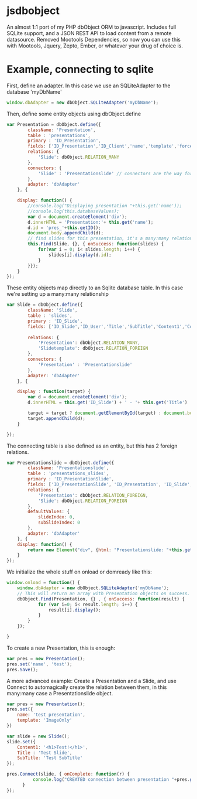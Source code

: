jsdbobject
===================

An almost 1:1 port of my PHP dbObject ORM to javascript. 
Includes full SQLite support, and a JSON REST API to load content from a remote datasource.
Removed Mootools Dependencies, so now you can use this with Mootools, Jquery, Zepto, Ember, or whatever your drug of choice is.


Example, connecting to sqlite
=============================

First, define an adapter. In this case we use an SQLiteAdapter to the database 'myDbName'

```javascript
window.dbAdapter = new dbObject.SQLiteAdapter('myDbName');
```

Then, define some entity objects using dbObject.define

```javascript
var Presentation = dbObject.define({
		className: 'Presentation',
		table : 'presentations',
		primary : 'ID_Presentation',
		fields: ['ID_Presentation','ID_Client','name','template','forceUpdate', 'lastUpdated','lastAccessed','ID_Catalog', 'ID_Category'],
		relations: {
			'Slide': dbObject.RELATION_MANY
		},
		connectors: {
			'Slide' : 'Presentationslide' // connectors are the way for RELATION_MANY to see what the joining table is
		},
		adapter: 'dbAdapter'
	}, {

	display: function() {
		//console.log("Displaying presentation "+this.get('name'));
		//console.log(this.databaseValues);
		var d = document.createElement('div');
		d.innerHTML = 'Presentation:'+ this.get('name');
		d.id = 'pres_'+this.getID();
		document.body.appendChild(d);
		// find slides for this presentation, it's a many:many relation.
		this.Find(Slide, {}, { onSuccess: function(slides) {
			for(var i = 0; i< slides.length; i++) {
				slides[i].display(d.id);
			}
		}});
	}
});
```

These entity objects map directly to an Sqlite database table. In this case we're setting up a many:many relationship

```javascript
var Slide = dbObject.define({
		className: 'Slide',
		table : 'slides',
		primary : 'ID_Slide',
		fields: ['ID_Slide','ID_User','Title','SubTitle','Content1','Content2', 'Content3','ID_Slidetemplate'],
		
		relations: {
			'Presentation': dbObject.RELATION_MANY,
			'Slidetemplate': dbObject.RELATION_FOREIGN
		},
		connectors: {
			'Presentation' : 'Presentationslide'
		},
		adapter: 'dbAdapter'
	}, {

	display : function(target) {
		var d = document.createElement('div');
		d.innerHTML = this.get('ID_Slide') + ' - '+ this.get('Title')  + ' - '+ this.get('SubTitle');

		target = target ? document.getElementById(target) : document.body;
		target.appendChild(d);
	}

});
```

The connecting table is also defined as an entity, but this has 2 foreign relations.

```javascript
var Presentationslide = dbObject.define({
		className: 'Presentationslide',
		table : 'presentations_slides',
		primary : 'ID_PresentationSlide',
		fields: ['ID_PresentationSlide', 'ID_Presentation', 'ID_Slide', 'slideIndex', 'subSlideIndex'],
		relations: {
			'Presentation': dbObject.RELATION_FOREIGN,
			'Slide': dbObject.RELATION_FOREIGN
		},
		defaultValues: {
			slideIndex: 0,
			subSlideIndex: 0
		},
		adapter: 'dbAdapter'
	}, {
	display: function() {
		return new Element("div", {html: "Presentationslide: "+this.get('Name') });
	}
});
```

We initialize the whole stuff on onload or domready like this:

```javascript
window.onload = function() {
	window.dbAdapter = new dbObject.SQLiteAdapter('myDbName');
	// This will return an array with Presentation objects on success.
	dbObject.Find(Presentation, {} , { onSuccess: function(result) {
			for (var i=0; i< result.length; i++) {
				result[i].display();
			}
		}
	});

}
```

To create a new Presentation, this is enough:

```javascript
var pres = new Presentation();
pres.set('name', 'test');
pres.Save();
```

A more advanced example: Create a Presentation and a Slide, and use Connect to automagically create the relation between them, in this many:many case a Presentationslide object.

```javascript
var pres = new Presentation();
pres.set({
	name: 'test presentation',
	template: 'ImageOnly'
})

var slide = new Slide();
slide.set({
	Content1: '<h1>Test!</h1>',
	Title : 'Test Slide',
	SubTitle: 'Test SubTitle'
});

pres.Connect(slide, { onComplete: function(r) {
          console.log("CREATED connection between presentation "+pres.getID()+" and slide "+slide.getID());
      }
});
```